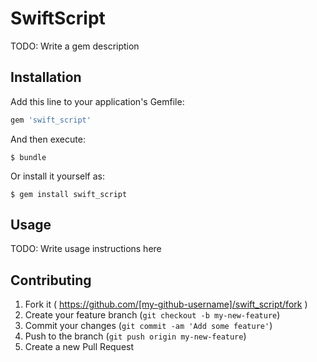 # SwiftScript

TODO: Write a gem description

## Installation

Add this line to your application's Gemfile:

```ruby
gem 'swift_script'
```

And then execute:

    $ bundle

Or install it yourself as:

    $ gem install swift_script

## Usage

TODO: Write usage instructions here

## Contributing

1. Fork it ( https://github.com/[my-github-username]/swift_script/fork )
2. Create your feature branch (`git checkout -b my-new-feature`)
3. Commit your changes (`git commit -am 'Add some feature'`)
4. Push to the branch (`git push origin my-new-feature`)
5. Create a new Pull Request

